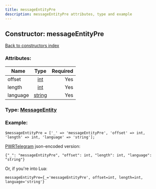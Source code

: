 ```yaml
---
title: messageEntityPre
description: messageEntityPre attributes, type and example
---
```

## Constructor: messageEntityPre  
[Back to constructors index](index.md)



### Attributes:

| Name     |    Type       | Required |
|----------|:-------------:|---------:|
|offset|[int](../types/int.md) | Yes|
|length|[int](../types/int.md) | Yes|
|language|[string](../types/string.md) | Yes|



### Type: [MessageEntity](../types/MessageEntity.md)


### Example:

```
$messageEntityPre = ['_' => 'messageEntityPre', 'offset' => int, 'length' => int, 'language' => 'string'];
```  

[PWRTelegram](https://pwrtelegram.xyz) json-encoded version:

```
{"_": "messageEntityPre", "offset": int, "length": int, "language": "string"}
```


Or, if you're into Lua:  


```
messageEntityPre={_='messageEntityPre', offset=int, length=int, language='string'}

```


